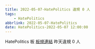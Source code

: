 ```yaml
---
title: 2022-05-07-HatePolitics 違規 0 人
tags:
    - HatePolitics
abbrlink: 2022-05-07-HatePolitics
date: HatePolitics-2022-05-07 12:00:00
---
```

HatePolitics 板 [板規連結](https://www.ptt.cc/bbs/HatePolitics/M.1617115262.A.D60.html)
昨天違規 0 人
